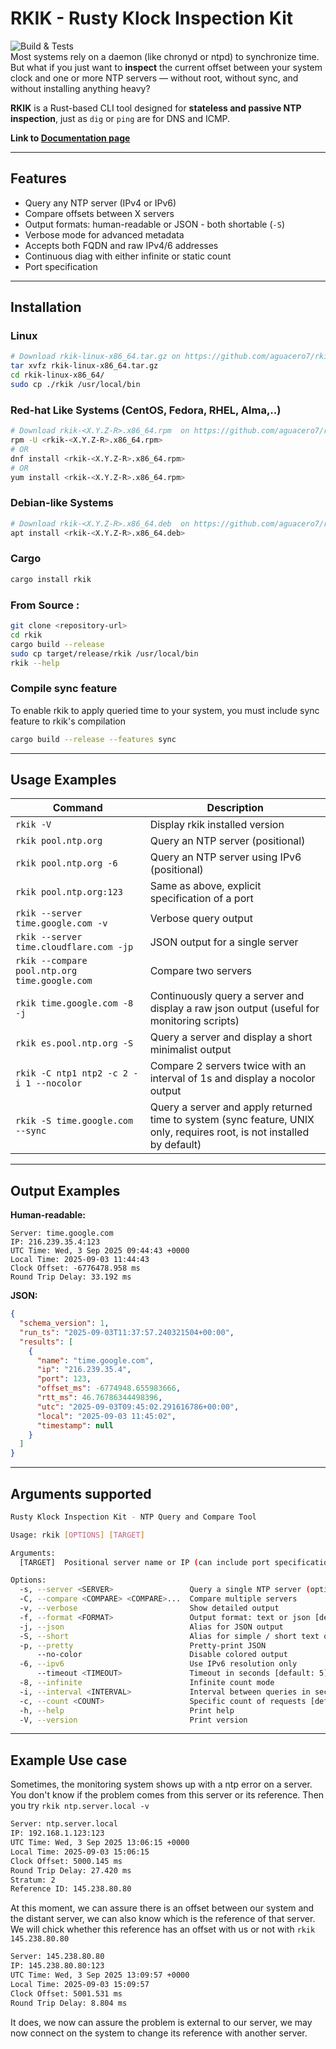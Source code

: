 # RKIK - Rusty Klock Inspection Kit
![Build & Tests](https://github.com/aguacero7/rkik/actions/workflows/ci-test-n-build.yml/badge.svg)
<br>
Most systems rely on a daemon (like chronyd or ntpd) to synchronize time. But what if you just want to **inspect** the current offset between your system clock and one or more NTP servers — without root, without sync, and without installing anything heavy?

**RKIK** is a Rust-based CLI tool designed for **stateless and passive NTP inspection**, just as `dig` or `ping` are for DNS and ICMP.

**Link to  [Documentation page](https://aguacero7.github.io/rkik/)**

---

## Features

- Query any NTP server (IPv4 or IPv6)
-  Compare offsets between X servers
-  Output formats: human-readable or JSON - both shortable (`-S`)
-  Verbose mode for advanced metadata
-  Accepts both FQDN and raw IPv4/6 addresses
-  Continuous diag with either infinite or static count
-  Port specification

---
## Installation

### Linux
```bash
# Download rkik-linux-x86_64.tar.gz on https://github.com/aguacero7/rkik/releases/latest
tar xvfz rkik-linux-x86_64.tar.gz 
cd rkik-linux-x86_64/
sudo cp ./rkik /usr/local/bin
```
### Red-hat Like Systems (CentOS, Fedora, RHEL, Alma,..)
```bash
# Download rkik-<X.Y.Z-R>.x86_64.rpm  on https://github.com/aguacero7/rkik/releases/latest
rpm -U <rkik-<X.Y.Z-R>.x86_64.rpm>
# OR
dnf install <rkik-<X.Y.Z-R>.x86_64.rpm>
# OR
yum install <rkik-<X.Y.Z-R>.x86_64.rpm>
```
### Debian-like Systems
```bash
# Download rkik-<X.Y.Z-R>.x86_64.deb  on https://github.com/aguacero7/rkik/releases/latest
apt install <rkik-<X.Y.Z-R>.x86_64.deb>
```
### Cargo
```bash
cargo install rkik
```


### From Source : 
```bash
git clone <repository-url>
cd rkik
cargo build --release
sudo cp target/release/rkik /usr/local/bin
rkik --help
```


### Compile sync feature
To enable rkik to apply queried time to your system, you must include sync feature to rkik's compilation
```bash
cargo build --release --features sync
```

---

## Usage Examples

| Command                                          | Description                                |
|--------------------------------------------------|--------------------------------------------|
| `rkik -V`                              | Display rkik installed version           |
| `rkik pool.ntp.org`                              | Query an NTP server (positional)           |
| `rkik pool.ntp.org -6`                              | Query an NTP server using IPv6 (positional)           |
| `rkik pool.ntp.org:123`                     | Same as above, explicit specification of a port               |
| `rkik --server time.google.com -v`        | Verbose query output                       |
| `rkik --server time.cloudflare.com -jp`| JSON output for a single server            |
| `rkik --compare pool.ntp.org time.google.com`    | Compare two servers                        |
| `rkik time.google.com -8 -j`         | Continuously query a server and display a raw json output (useful for monitoring scripts)          |
| `rkik es.pool.ntp.org -S `         | Query a server and display a short minimalist output           |
| `rkik -C ntp1 ntp2 -c 2 -i 1 --nocolor`         | Compare 2 servers twice with an interval of 1s and display a nocolor output           |
| `rkik -S time.google.com --sync`         | Query a server and apply returned time to system (sync feature, UNIX only, requires root, is not installed by default)           |


---

## Output Examples

**Human-readable:**
```
Server: time.google.com
IP: 216.239.35.4:123
UTC Time: Wed, 3 Sep 2025 09:44:43 +0000
Local Time: 2025-09-03 11:44:43
Clock Offset: -6776478.958 ms
Round Trip Delay: 33.192 ms
```

**JSON:**
```json
{
  "schema_version": 1,
  "run_ts": "2025-09-03T11:37:57.240321504+00:00",
  "results": [
    {
      "name": "time.google.com",
      "ip": "216.239.35.4",
      "port": 123,
      "offset_ms": -6774948.655983666,
      "rtt_ms": 46.76786344498396,
      "utc": "2025-09-03T09:45:02.291616786+00:00",
      "local": "2025-09-03 11:45:02",
      "timestamp": null
    }
  ]
}

```

---

## Arguments supported 
```bash
Rusty Klock Inspection Kit - NTP Query and Compare Tool

Usage: rkik [OPTIONS] [TARGET]

Arguments:
  [TARGET]  Positional server name or IP (can include port specification) - Examples: [time.google.com, [2001:4860:4860::8888]:123, 192.168.1.23:123]

Options:
  -s, --server <SERVER>                 Query a single NTP server (optional)
  -C, --compare <COMPARE> <COMPARE>...  Compare multiple servers
  -v, --verbose                         Show detailed output
  -f, --format <FORMAT>                 Output format: text or json [default: text] [possible values: text, json, simple, json-short]
  -j, --json                            Alias for JSON output
  -S, --short                           Alias for simple / short text output
  -p, --pretty                          Pretty-print JSON
      --no-color                        Disable colored output
  -6, --ipv6                            Use IPv6 resolution only
      --timeout <TIMEOUT>               Timeout in seconds [default: 5]
  -8, --infinite                        Infinite count mode
  -i, --interval <INTERVAL>             Interval between queries in seconds (only with --infinite or --count) [default: 1]
  -c, --count <COUNT>                   Specific count of requests [default: 1]
  -h, --help                            Print help
  -V, --version                         Print version
```

--- 

## Example Use case
Sometimes, the monitoring system shows up with a ntp error on a server.
You don't know if the problem comes from this server or its reference.
Then you try `rkik ntp.server.local -v`
```bash
Server: ntp.server.local
IP: 192.168.1.123:123
UTC Time: Wed, 3 Sep 2025 13:06:15 +0000
Local Time: 2025-09-03 15:06:15
Clock Offset: 5000.145 ms
Round Trip Delay: 27.420 ms
Stratum: 2
Reference ID: 145.238.80.80
```

At this moment, we can assure there is an offset between our system and the distant server, we can also know which is the reference of that server.
We will chick whether this reference has an offset with us or not with `rkik 145.238.80.80`
```bash
Server: 145.238.80.80
IP: 145.238.80.80:123
UTC Time: Wed, 3 Sep 2025 13:09:57 +0000
Local Time: 2025-09-03 15:09:57
Clock Offset: 5001.531 ms
Round Trip Delay: 8.804 ms
```
It does, we now can assure the problem is external to our server, we may now connect on the system to change its reference with another server.